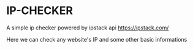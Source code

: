 # IP-CHECKER
A simple ip checker powered by ipstack api
https://ipstack.com/

Here we can check any website's IP and some other basic informations
